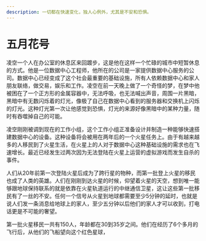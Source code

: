 ```yaml
---
description: 一切都在快速变化，独人心例外，尤其是不安和恐惧。
---
```


# 五月花号

凌空一个人在办公室的休息区来回踱步，这是他在这样一个忙碌的城市中短暂休息的方式。他是一位数据中心工程师，他所在的公司是一家提供数据中心服务的公司。数据中心已经变成了这个社会最重要的基础设施，所有人依赖数据中心和家人朋友联络，做交易，娱乐和工作。凌空在前一天晚上做了一个奇怪的梦，在梦中他被困在了一个正方形的金属容器中，无法呼吸，也无法喊出声音，周围一片黑暗，黑暗中有无数闪烁着的灯光，像极了自己在数据中心看到的服务器和交换机上闪烁的灯光。这种灯光第一次让他感觉到恐惧，灯光的来源好像黑暗中的某种力量，随时有吞噬掉自己的可能。

凌空刚刚被调到现在的工作小组，这个工作小组正准备设计并制造一种能够快速搭建数据中心的设备。这种设备将会被用在两年后的一个火星任务上。由于有越来越多的人移民到了火星生活，在火星上的人对于数据中心这种基础设施的需求也在飞速增长。最近已经发生过两次因为无法登陆在火星上运营的虚拟游戏而发生自杀的事件。

人们从20年前第一次登陆火星后成为了跨行星的物种，而第一批登上火星的移民也成了人类的英雄。人们在刚刚到达火星的时候，仰望着火星的天空，想到唯一能够跟地球保持联系的就是依靠在火星轨道运行的中继通信卫星，这让这些第一批移民有了一丝的不安。任何一个信号从火星到地球都需要至少5分钟的延时，也就是说人们发一条消息给地球上的家人，至少五分钟以后他们的家人才可以收到，打电话更是不可能的奢望。

第一批火星移民一共有150人，年龄都在30到35岁之间。他们在经历了6个多月的飞行后，从他们的飞船望向这个红色星球，

